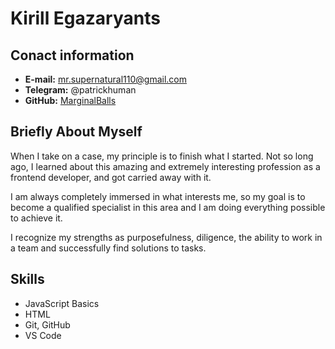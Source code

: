 # Kirill Egazaryants

## Conact information
* **E-mail:** mr.supernatural110@gmail.com
* **Telegram:** @patrickhuman
* **GitHub:** [MarginalBalls](https://github.com/MarginalBalls)

## **Briefly About Myself**

When I take on a case, my principle is to finish what I started. Not so long ago, I learned about this amazing and extremely interesting profession as a frontend developer, and got carried away with it.

I am always completely immersed in what interests me, so my goal is to become a qualified specialist in this area and I am doing everything possible to achieve it. 

I recognize my strengths as purposefulness, diligence, the ability to work in a team and successfully find solutions to tasks.

## **Skills**
* JavaScript Basics
* HTML
* Git, GitHub
* VS Code

